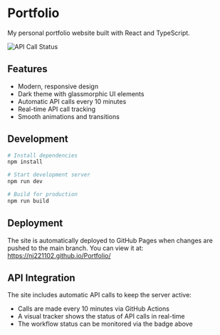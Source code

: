 # Portfolio

My personal portfolio website built with React and TypeScript.

![API Call Status](https://github.com/Nj221102/Portfolio/actions/workflows/api_call.yml/badge.svg)

## Features

- Modern, responsive design
- Dark theme with glassmorphic UI elements
- Automatic API calls every 10 minutes
- Real-time API call tracking
- Smooth animations and transitions

## Development

```bash
# Install dependencies
npm install

# Start development server
npm run dev

# Build for production
npm run build
```

## Deployment

The site is automatically deployed to GitHub Pages when changes are pushed to the main branch.
You can view it at: https://nj221102.github.io/Portfolio/

## API Integration

The site includes automatic API calls to keep the server active:
- Calls are made every 10 minutes via GitHub Actions
- A visual tracker shows the status of API calls in real-time
- The workflow status can be monitored via the badge above
